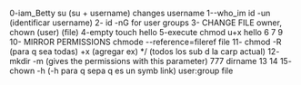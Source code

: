 0-iam_Betty su (su + username) changes username
1--who_im id -un (identificar username)
2- id -nG for user groups
3- CHANGE FILE owner, chown (user) (file)
4-empty touch hello
5-execute chmod u+x hello
6
7
9
10- MIRROR PERMISSIONS chmode --reference=fileref file
11- chmod -R (para q sea todas) +x (agregar ex) */ (todos los sub d la carp actual)
12- mkdir -m (gives the permissions with this parameter) 777 dirname
13
14
15- chown -h (-h para q sepa q es un symb link) user:group file
